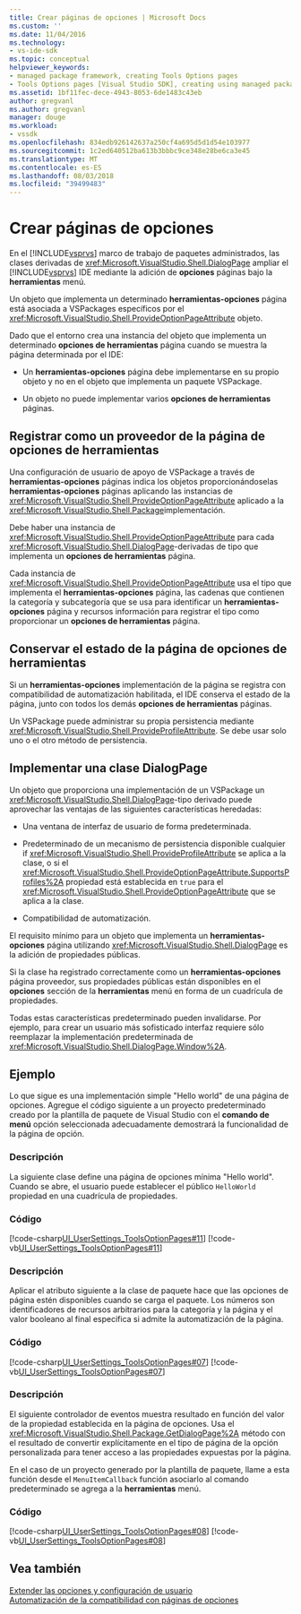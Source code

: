 ```yaml
---
title: Crear páginas de opciones | Microsoft Docs
ms.custom: ''
ms.date: 11/04/2016
ms.technology:
- vs-ide-sdk
ms.topic: conceptual
helpviewer_keywords:
- managed package framework, creating Tools Options pages
- Tools Options pages [Visual Studio SDK], creating using managed package framework
ms.assetid: 1bf11fec-dece-4943-8053-6de1483c43eb
author: gregvanl
ms.author: gregvanl
manager: douge
ms.workload:
- vssdk
ms.openlocfilehash: 834edb926142637a250cf4a695d5d1d54e103977
ms.sourcegitcommit: 1c2ed640512ba613b3bbbc9ce348e28be6ca3e45
ms.translationtype: MT
ms.contentlocale: es-ES
ms.lasthandoff: 08/03/2018
ms.locfileid: "39499483"
---
```

# <a name="create-options-pages"></a>Crear páginas de opciones
En el [!INCLUDE[vsprvs](../../code-quality/includes/vsprvs_md.md)] marco de trabajo de paquetes administrados, las clases derivadas de <xref:Microsoft.VisualStudio.Shell.DialogPage> ampliar el [!INCLUDE[vsprvs](../../code-quality/includes/vsprvs_md.md)] IDE mediante la adición de **opciones** páginas bajo la **herramientas** menú.  
  
 Un objeto que implementa un determinado **herramientas-opciones** página está asociada a VSPackages específicos por el <xref:Microsoft.VisualStudio.Shell.ProvideOptionPageAttribute> objeto.  
  
 Dado que el entorno crea una instancia del objeto que implementa un determinado **opciones de herramientas** página cuando se muestra la página determinada por el IDE:  
  
-   Un **herramientas-opciones** página debe implementarse en su propio objeto y no en el objeto que implementa un paquete VSPackage.  
  
-   Un objeto no puede implementar varios **opciones de herramientas** páginas.  
  
## <a name="register-as-a-tools-options-page-provider"></a>Registrar como un proveedor de la página de opciones de herramientas  
 Una configuración de usuario de apoyo de VSPackage a través de **herramientas-opciones** páginas indica los objetos proporcionándoselas **herramientas-opciones** páginas aplicando las instancias de <xref:Microsoft.VisualStudio.Shell.ProvideOptionPageAttribute> aplicado a la <xref:Microsoft.VisualStudio.Shell.Package>implementación.  
  
 Debe haber una instancia de <xref:Microsoft.VisualStudio.Shell.ProvideOptionPageAttribute> para cada <xref:Microsoft.VisualStudio.Shell.DialogPage>-derivadas de tipo que implementa un **opciones de herramientas** página.  
  
 Cada instancia de <xref:Microsoft.VisualStudio.Shell.ProvideOptionPageAttribute> usa el tipo que implementa el **herramientas-opciones** página, las cadenas que contienen la categoría y subcategoría que se usa para identificar un **herramientas-opciones** página y recursos información para registrar el tipo como proporcionar un **opciones de herramientas** página.  
  
## <a name="persist-tools-options-page-state"></a>Conservar el estado de la página de opciones de herramientas  
 Si un **herramientas-opciones** implementación de la página se registra con compatibilidad de automatización habilitada, el IDE conserva el estado de la página, junto con todos los demás **opciones de herramientas** páginas.  
  
 Un VSPackage puede administrar su propia persistencia mediante <xref:Microsoft.VisualStudio.Shell.ProvideProfileAttribute>. Se debe usar solo uno o el otro método de persistencia.  
  
## <a name="implement-dialogpage-class"></a>Implementar una clase DialogPage  
 Un objeto que proporciona una implementación de un VSPackage un <xref:Microsoft.VisualStudio.Shell.DialogPage>-tipo derivado puede aprovechar las ventajas de las siguientes características heredadas:  
  
-   Una ventana de interfaz de usuario de forma predeterminada.  
  
-   Predeterminado de un mecanismo de persistencia disponible cualquier if <xref:Microsoft.VisualStudio.Shell.ProvideProfileAttribute> se aplica a la clase, o si el <xref:Microsoft.VisualStudio.Shell.ProvideOptionPageAttribute.SupportsProfiles%2A> propiedad está establecida en `true` para el <xref:Microsoft.VisualStudio.Shell.ProvideOptionPageAttribute> que se aplica a la clase.  
  
-   Compatibilidad de automatización.  
  
 El requisito mínimo para un objeto que implementa un **herramientas-opciones** página utilizando <xref:Microsoft.VisualStudio.Shell.DialogPage> es la adición de propiedades públicas.  
  
 Si la clase ha registrado correctamente como un **herramientas-opciones** página proveedor, sus propiedades públicas están disponibles en el **opciones** sección de la **herramientas** menú en forma de un cuadrícula de propiedades.  
  
 Todas estas características predeterminado pueden invalidarse. Por ejemplo, para crear un usuario más sofisticado interfaz requiere sólo reemplazar la implementación predeterminada de <xref:Microsoft.VisualStudio.Shell.DialogPage.Window%2A>.  
  
## <a name="example"></a>Ejemplo  
 Lo que sigue es una implementación simple "Hello world" de una página de opciones. Agregue el código siguiente a un proyecto predeterminado creado por la plantilla de paquete de Visual Studio con el **comando de menú** opción seleccionada adecuadamente demostrará la funcionalidad de la página de opción.  
  
### <a name="description"></a>Descripción  
 La siguiente clase define una página de opciones mínima "Hello world". Cuando se abre, el usuario puede establecer el público `HelloWorld` propiedad en una cuadrícula de propiedades.  
  
### <a name="code"></a>Código  
 [!code-csharp[UI_UserSettings_ToolsOptionPages#11](../../extensibility/internals/codesnippet/CSharp/creating-options-pages_1.cs)]
 [!code-vb[UI_UserSettings_ToolsOptionPages#11](../../extensibility/internals/codesnippet/VisualBasic/creating-options-pages_1.vb)]  
  
### <a name="description"></a>Descripción  
 Aplicar el atributo siguiente a la clase de paquete hace que las opciones de página estén disponibles cuando se carga el paquete. Los números son identificadores de recursos arbitrarios para la categoría y la página y el valor booleano al final especifica si admite la automatización de la página.  
  
### <a name="code"></a>Código  
 [!code-csharp[UI_UserSettings_ToolsOptionPages#07](../../extensibility/internals/codesnippet/CSharp/creating-options-pages_2.cs)]
 [!code-vb[UI_UserSettings_ToolsOptionPages#07](../../extensibility/internals/codesnippet/VisualBasic/creating-options-pages_2.vb)]  
  
### <a name="description"></a>Descripción  
 El siguiente controlador de eventos muestra resultado en función del valor de la propiedad establecida en la página de opciones. Usa el <xref:Microsoft.VisualStudio.Shell.Package.GetDialogPage%2A> método con el resultado de convertir explícitamente en el tipo de página de la opción personalizada para tener acceso a las propiedades expuestas por la página.  
  
 En el caso de un proyecto generado por la plantilla de paquete, llame a esta función desde el `MenuItemCallback` función asociarlo al comando predeterminado se agrega a la **herramientas** menú.  
  
### <a name="code"></a>Código  
 [!code-csharp[UI_UserSettings_ToolsOptionPages#08](../../extensibility/internals/codesnippet/CSharp/creating-options-pages_3.cs)]
 [!code-vb[UI_UserSettings_ToolsOptionPages#08](../../extensibility/internals/codesnippet/VisualBasic/creating-options-pages_3.vb)]  
  
## <a name="see-also"></a>Vea también  
 [Extender las opciones y configuración de usuario](../../extensibility/extending-user-settings-and-options.md)   
 [Automatización de la compatibilidad con páginas de opciones](../../extensibility/internals/automation-support-for-options-pages.md)